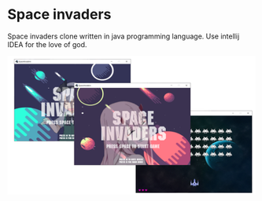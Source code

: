 # Space invaders

Space invaders clone written in java programming language. Use intellij IDEA for the love of god.

![preview](img/comb.png)
